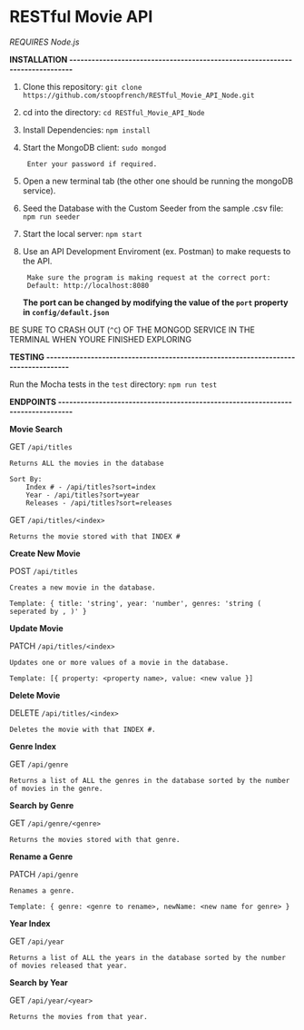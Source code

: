# RESTful Movie API

*REQUIRES Node.js*

**INSTALLATION -----------------------------------------------------------------------------**

1. Clone this repository:
	`git clone https://github.com/stoopfrench/RESTful_Movie_API_Node.git`
2. cd into the directory:
	`cd RESTful_Movie_API_Node`
3. Install Dependencies:
	`npm install`
4. Start the MongoDB client:
	`sudo mongod`
		
		Enter your password if required.
		
5. Open a new terminal tab (the other one should be running the mongoDB service).
6. Seed the Database with the Custom Seeder from the sample .csv file:
	`npm run seeder`
7. Start the local server:
	`npm start`
8. Use an API Development Enviroment (ex. Postman) to make requests to the API.
		
		Make sure the program is making request at the correct port:
		Default: http://localhost:8080
	**The port can be changed by modifying the value of the `port` property in `config/default.json`**

BE SURE TO CRASH OUT (`^C`) OF THE MONGOD SERVICE IN THE TERMINAL WHEN YOURE FINISHED EXPLORING

**TESTING -----------------------------------------------------------------------------------**

Run the Mocha tests in the `test` directory: `npm run test`

**ENDPOINTS --------------------------------------------------------------------------------**

**Movie Search**

GET `/api/titles`
 	
 	Returns ALL the movies in the database

	Sort By:
		Index # - /api/titles?sort=index
		Year - /api/titles?sort=year
		Releases - /api/titles?sort=releases

GET `/api/titles/<index>`
 	
 	Returns the movie stored with that INDEX #

**Create New Movie**

POST `/api/titles`
	
	Creates a new movie in the database.
	
	Template: { title: 'string', year: 'number', genres: 'string ( seperated by , )' }

**Update Movie**

PATCH `/api/titles/<index>`
	
	Updates one or more values of a movie in the database.
	
	Template: [{ property: <property name>, value: <new value }]

**Delete Movie**

DELETE `/api/titles/<index>`

	Deletes the movie with that INDEX #.

**Genre Index**

GET `/api/genre`
	
	Returns a list of ALL the genres in the database sorted by the number of movies in the genre.

**Search by Genre**

GET `/api/genre/<genre>`
	
	Returns the movies stored with that genre.

**Rename a Genre**

PATCH `/api/genre`

	Renames a genre.

	Template: { genre: <genre to rename>, newName: <new name for genre> }

**Year Index**

GET `/api/year`

	Returns a list of ALL the years in the database sorted by the number of movies released that year.

**Search by Year**

GET `/api/year/<year>`
	
	Returns the movies from that year.




